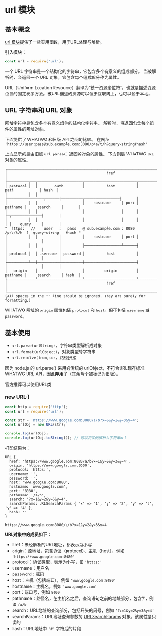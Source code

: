# url 模块

## 基本概念

[url 模块](https://nodejs.cn/api/url.html)提供了一些实用函数，用于URL处理与解析。

引入模块：

```js
const url = require('url');
```

一个 URL 字符串是一个结构化的字符串，它包含多个有意义的组成部分。 当被解析时，会返回一个 URL 对象，它包含每个组成部分作为属性。

URL（Uniform Location Resource）翻译为“统一资源定位符”，也就是描述资源位置的固定表示方法。被URL描述的资源可以位于互联网上，也可以位于本地。



## URL 字符串和 URL 对象

网址字符串是包含多个有意义组件的结构化字符串。 解析时，将返回包含每个组件的属性的网址对象。

下面提供了 WHATWG 和旧版 API 之间的比较。 在网址 `'https://user:pass@sub.example.com:8080/p/a/t/h?query=string#hash'` 

上方显示的是由旧版 `url.parse()` 返回的对象的属性。 下方则是 WHATWG `URL` 对象的属性。

```text
┌────────────────────────────────────────────────────────────────────────────────────────────────┐
│                                              href                                              │
├──────────┬──┬─────────────────────┬────────────────────────┬───────────────────────────┬───────┤
│ protocol │  │        auth         │          host          │           path            │ hash  │
│          │  │                     ├─────────────────┬──────┼──────────┬────────────────┤       │
│          │  │                     │    hostname     │ port │ pathname │     search     │       │
│          │  │                     │                 │      │          ├─┬──────────────┤       │
│          │  │                     │                 │      │          │ │    query     │       │
"  https:   //    user   :   pass   @ sub.example.com : 8080   /p/a/t/h  ?  query=string   #hash "
│          │  │          │          │    hostname     │ port │          │                │       │
│          │  │          │          ├─────────────────┴──────┤          │                │       │
│ protocol │  │ username │ password │          host          │          │                │       │
├──────────┴──┼──────────┴──────────┼────────────────────────┤          │                │       │
│   origin    │                     │         origin         │ pathname │     search     │ hash  │
├─────────────┴─────────────────────┴────────────────────────┴──────────┴────────────────┴───────┤
│                                              href                                              │
└────────────────────────────────────────────────────────────────────────────────────────────────┘
(All spaces in the "" line should be ignored. They are purely for formatting.) 
```

WHATWG 网址的 `origin` 属性包括 `protocol` 和 `host`，但不包括 `username` 或 `password`。



## 基本使用

- `url.parse(urlString)`，字符串类型解析成对象
- `url.format(urlObject)`，对象类型转字符串
- `url.resolve(from,to)`，路径拼接

因为 node.js 的 url.parse() 采用的传统的 urlObject，不符合URL现存标准WHATWG URL API，因此**弃用**了（其余两个被标记为旧版）。

官方推荐可以使用URL类

### new URL()

```js
const http = require('http');
const url = require('url');

const str = 'https://www.google.com:8080/a/b?x=1&y=2&y=3&y=4';
const urlObj = new URL(str);

console.log(urlObj);
console.log(urlObj.toString()); // 可以将实例解析为字符串url
```

打印结果为：

```
URL {
  href: 'https://www.google.com:8080/a/b?x=1&y=2&y=3&y=4',
  origin: 'https://www.google.com:8080',
  protocol: 'https:',
  username: '',
  password: '',
  host: 'www.google.com:8080',
  hostname: 'www.google.com',
  port: '8080',
  pathname: '/a/b',
  search: '?x=1&y=2&y=3&y=4',
  searchParams: URLSearchParams { 'x' => '1', 'y' => '2', 'y' => '3', 'y' => '4' },
  hash: ''
}

https://www.google.com:8080/a/b?x=1&y=2&y=3&y=4
```

**URL对象中的成员如下：**

- href：未经解析的URL地址，都表示为小写
- origin：源地址，包含协议（protocol）、主机（host），例如 `'https://www.google.com:8080'`
- protocol：协议类型，表示为小写，如 `'https:'`
- username：用户名
- password：密码
- host：主机（包括端口），例如 `'www.google.com:8080'`
- hostname：主机名，例如 `'www.google.com'`
- port：端口号，例如 `8000`
- pathname：路径名，在主机名之后，查询语句之前的地址部分，包含‘/’，例如 `/a/b`
- search：URL地址的查询部分，包括开头的问号，例如 `'?x=1&y=2&y=3&y=4'`
- searchParams：URL地址查询参数的 [URLSearchParams](https://nodejs.cn/api/url.html#class-urlsearchparams) 对象，该属性是只读的
- hash：URL地址中 `'#'` 字符后的片段